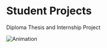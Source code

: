 # Student Projects
Diploma Thesis and Internship Project

![Animation](https://github.com/k-kovani/Student_Projects/blob/main/animated_graph_magma.gif)



